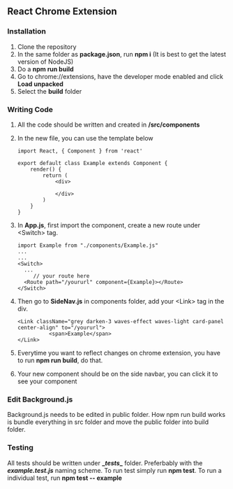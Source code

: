 ## React Chrome Extension

### Installation

1. Clone the repository
2. In the same folder as **package.json**, run **npm i** (It is best to get the latest version of NodeJS)
3. Do a **npm run build**
4. Go to <a>chrome://extensions</a>, have the developer mode enabled and click **Load unpacked**
5. Select the **build** folder



### Writing Code

1. All the code should be written and created in **/src/components**

2. In the new file, you can use the template below

   ```react
   import React, { Component } from 'react'
   
   export default class Example extends Component {
       render() {
           return (
               <div>
                   
               </div>
           )
       }
   }
   
   ```

3. In **App.js**, first import the component, create a new route under \<Switch> tag. 

   ```react
   import Example from "./components/Example.js"
   ...
   ...
   <Switch>
     ...
    	// your route here
     <Route path="/yoururl" component={Example}></Route>
   </Switch>
   ```

4. Then go to **SideNav.js** in components folder, add your \<Link> tag in the div.

   ```react
   <Link className="grey darken-3 waves-effect waves-light card-panel center-align" to="/yoururl">
             <span>Example</span>
   </Link>
   ```

5. Everytime you want to reflect changes on chrome extension, you have to run **npm run build**, do that.

6. Your new component should be on the side navbar, you can click it to see your component

### Edit Background.js

Background.js needs to be edited in public folder. How npm run build works is bundle everything in src folder and move the public folder into build folder.

### Testing

All tests should be written under **\__tests__** folder. Preferbably with the  ***example.test.js*** naming scheme. To run test simply run **npm test**. To run a individual test, run **npm test -- example**

